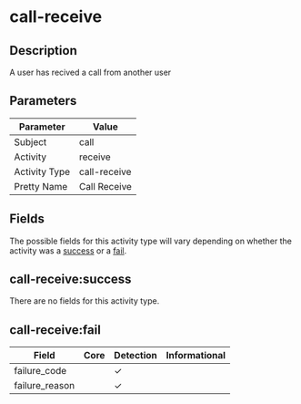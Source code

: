 call-receive
============

Description
-----------
A user has recived a call from another user

Parameters
----------
| Parameter     | Value        |
| ------------- | ------------ |
| Subject       | call         |
| Activity      | receive      |
| Activity Type | call-receive |
| Pretty Name   | Call Receive |


Fields
------

The possible fields for this activity type will vary depending on whether the activity was a [success](#call-receivesuccess) or a [fail](#call-receivefail).


call-receive:success
--------------------

There are no fields for this activity type.


call-receive:fail
-----------------

| Field          | Core | Detection | Informational |
| -------------- | ---- | --------- | ------------- |
| failure_code   |      | &#10003;  |               |
| failure_reason |      | &#10003;  |               |